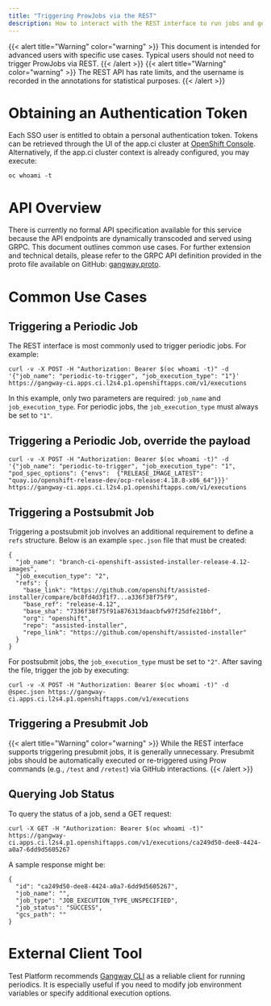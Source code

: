 ```yaml
---
title: "Triggering ProwJobs via the REST"
description: How to interact with the REST interface to run jobs and get information about results.
---
```


{{< alert title="Warning" color="warning" >}}
This document is intended for advanced users with specific use cases. Typical users should not need to trigger ProwJobs via REST.
{{< /alert >}}
{{< alert title="Warning" color="warning" >}}
The REST API has rate limits, and the username is recorded in the annotations for statistical purposes.
{{< /alert >}}

# Obtaining an Authentication Token

Each SSO user is entitled to obtain a personal authentication token. Tokens can be retrieved through the UI of the app.ci cluster at [OpenShift Console](https://console-openshift-console.apps.ci.l2s4.p1.openshiftapps.com/). Alternatively, if the app.ci cluster context is already configured, you may execute:

```
oc whoami -t
```

# API Overview

There is currently no formal API specification available for this service because the API endpoints are dynamically transcoded and served using GRPC. This document outlines common use cases. For further extension and technical details, please refer to the GRPC API definition provided in the proto file available on GitHub: [gangway.proto](https://github.com/kubernetes-sigs/prow/blob/main/pkg/gangway/gangway.proto).

# Common Use Cases

## Triggering a Periodic Job

The REST interface is most commonly used to trigger periodic jobs. For example:

```
curl -v -X POST -H "Authorization: Bearer $(oc whoami -t)" -d '{"job_name": "periodic-to-trigger", "job_execution_type": "1"}' https://gangway-ci.apps.ci.l2s4.p1.openshiftapps.com/v1/executions
```

In this example, only two parameters are required: `job_name` and `job_execution_type`. For periodic jobs, the `job_execution_type` must always be set to `"1"`.

## Triggering a Periodic Job, override the payload

```
curl -v -X POST -H "Authorization: Bearer $(oc whoami -t)" -d '{"job_name": "periodic-to-trigger", "job_execution_type": "1", "pod_spec_options": {"envs":  {"RELEASE_IMAGE_LATEST": "quay.io/openshift-release-dev/ocp-release:4.18.8-x86_64"}}}' https://gangway-ci.apps.ci.l2s4.p1.openshiftapps.com/v1/executions
```

## Triggering a Postsubmit Job

Triggering a postsubmit job involves an additional requirement to define a `refs` structure. Below is an example `spec.json` file that must be created:

```
{
  "job_name": "branch-ci-openshift-assisted-installer-release-4.12-images",
  "job_execution_type": "2",
  "refs": {
    "base_link": "https://github.com/openshift/assisted-installer/compare/bc8fd4d3f1f7...a336f38f75f9",
    "base_ref": "release-4.12",
    "base_sha": "7336f38f75f91a876313daacbfw97f25dfe21bbf",
    "org": "openshift",
    "repo": "assisted-installer",
    "repo_link": "https://github.com/openshift/assisted-installer"
  }
}
```

For postsubmit jobs, the `job_execution_type` must be set to `"2"`. After saving the file, trigger the job by executing:

```
curl -v -X POST -H "Authorization: Bearer $(oc whoami -t)" -d @spec.json https://gangway-ci.apps.ci.l2s4.p1.openshiftapps.com/v1/executions
```

## Triggering a Presubmit Job

{{< alert title="Warning" color="warning" >}}
While the REST interface supports triggering presubmit jobs, it is generally unnecessary. Presubmit jobs should be automatically executed or re-triggered using Prow commands (e.g., `/test` and `/retest`) via GitHub interactions.
{{< /alert >}}


## Querying Job Status

To query the status of a job, send a GET request:

```
curl -X GET -H "Authorization: Bearer $(oc whoami -t)" https://gangway-ci.apps.ci.l2s4.p1.openshiftapps.com/v1/executions/ca249d50-dee8-4424-a0a7-6dd9d5605267
```

A sample response might be:

```
{
  "id": "ca249d50-dee8-4424-a0a7-6dd9d5605267",
  "job_name": "",
  "job_type": "JOB_EXECUTION_TYPE_UNSPECIFIED",
  "job_status": "SUCCESS",
  "gcs_path": ""
}
```

# External Client Tool

Test Platform recommends [Gangway CLI](https://github.com/openshift-eng/gangway-cli) as a reliable client for running periodics. It is especially useful if you need to modify job environment variables or specify additional execution options.
